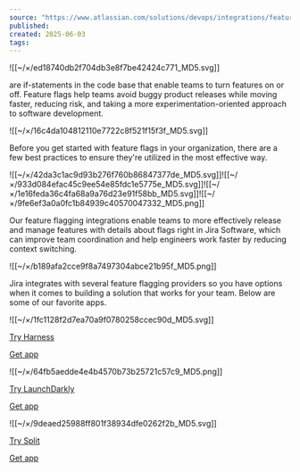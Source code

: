 ```yaml
---
source: "https://www.atlassian.com/solutions/devops/integrations/feature-flags"
published:
created: 2025-06-03
tags:
---
```

![[~/×/ed18740db2f704db3e8f7be42424c771_MD5.svg]]

are if-statements in the code base that enable teams to turn features on or off. Feature flags help teams avoid buggy product releases while moving faster, reducing risk, and taking a more experimentation-oriented approach to software development.

![[~/×/16c4da104812110e7722c8f521f15f3f_MD5.svg]]

Before you get started with feature flags in your organization, there are a few best practices to ensure they're utilized in the most effective way.

![[~/×/42da3c1ac9d93b276f760b86847377de_MD5.svg]]![[~/×/933d084efac45c9ee54e85fdc1e5775e_MD5.svg]]![[~/×/1e16feda36c4fa68a9a76d23e91f58bb_MD5.svg]]![[~/×/9fe6ef3a0a0fc1b84939c40570047332_MD5.png]]

Our feature flagging integrations enable teams to more effectively release and manage features with details about flags right in Jira Software, which can improve team coordination and help engineers work faster by reducing context switching.

![[~/×/b189afa2cce9f8a7497304abce21b95f_MD5.png]]

Jira integrates with several feature flagging providers so you have options when it comes to building a solution that works for your team. Below are some of our favorite apps.

![[~/×/1fc1128f2d7ea70a9f0780258ccec90d_MD5.svg]]

[Try Harness](https://www.harness.io/interest/atlassian-progressive-delivery-ff-offer?utm_campaign=23-2-ff-plg-atlassian-marketplace&utm_medium=marketplace&utm_source=partner&utm_content=plg)

[Get app](https://marketplace.atlassian.com/apps/1227514/feature-flag-management-by-harness?hosting=cloud&tab=overview)

![[~/×/64fb5aedde4e4b4570b73b25721c57c9_MD5.png]]

[Try LaunchDarkly](https://launchdarkly.com/integrations/atlassian/?utm_source=atlassian&utm_medium=referral&utm_campaign=progressive_delivery&utm_content=devops_feature_flags)

[Get app](https://marketplace.atlassian.com/apps/1219142/launchdarkly-for-jira?hosting=cloud&tab=overview)

![[~/×/9deaed25988ff801f38934dfe0262f2b_MD5.svg]]

[Try Split](https://www.split.io/signup-atlassian/?utm_source=atlassian&utm_medium=landing-page&utm_campaign=atlassian-feature-flag-lp)

[Get app](https://marketplace.atlassian.com/apps/1224872/split-for-jira?hosting=cloud&tab=overview)